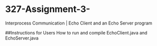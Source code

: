# 327-Assignment-3-
 Interprocess Communication | Echo Client and an Echo Server program
 
##Instructions for Users
 How to run and compile EchoClient.java and EchoServer.java